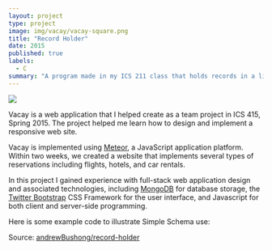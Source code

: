 ```yaml
---
layout: project
type: project
image: img/vacay/vacay-square.png
title: "Record Holder"
date: 2015
published: true
labels:
  - C
summary: "A program made in my ICS 211 class that holds records in a linked list and has features for modifying the list."
---
```


<img class="img-fluid" src="../img/vacay/vacay-home-page.png">

Vacay is a web application that I helped create as a team project in ICS 415, Spring 2015. The project helped me learn how to design and implement a responsive web site.

Vacay is implemented using [Meteor](http://meteor.com), a JavaScript application platform. Within two weeks, we created a website that implements several types of reservations including flights, hotels, and car rentals.

In this project I gained experience with full-stack web application design and associated technologies, including [MongoDB](http://mongodb.com) for database storage, the [Twitter Bootstrap](http://getbootstrap.com/) CSS Framework for the user interface, and Javascript for both client and server-side programming. 

Here is some example code to illustrate Simple Schema use:

 
Source: <a href="https://github.com/andrewBushong/record-holder">andrewBushong/record-holder</a>
